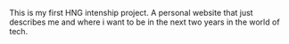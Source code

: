 This is my first HNG intenship project. 
A personal website that just describes me and where i want to be in the next two years in the world of tech.
